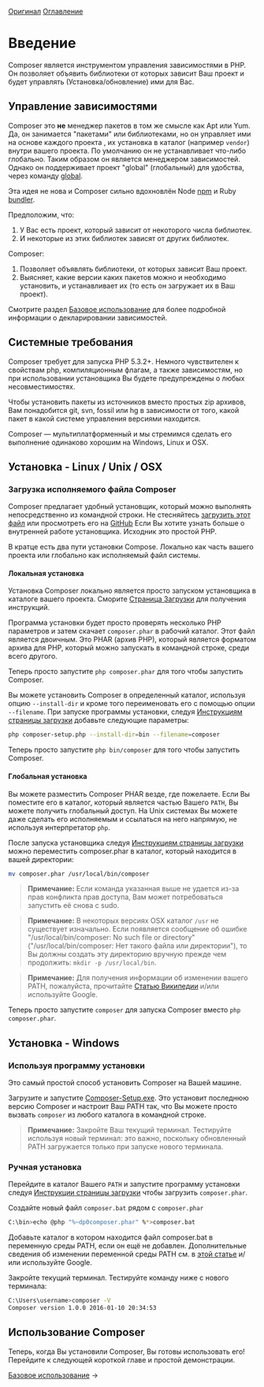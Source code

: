 [Оригинал](https://github.com/composer/composer/blob/master/doc/00-intro.md)
[Оглавление](https://github.com/sergey144010/composer-doc-ru/blob/master/README.md#Оглавление)

# Введение

Composer является инструментом управления зависимостями в PHP. Он позволяет объявить
библиотеки от которых зависит Ваш проект и будет управлять (Установка/обновление) ими для Вас.

## Управление зависимостями

Composer это **не** менеджер пакетов в том же смысле как Apt или Yum. Да,
он занимается "пакетами" или библиотеками, но он управляет ими на основе каждого проекта
, их установка в каталог (например `vendor`) внутри вашего проекта. По
умолчанию он не устанавливает что-либо глобально. Таким образом он является менеджером зависимостей.
Однако он поддерживает проект "global" (глобальный) для удобства, через команду
[global](03-cli.md#global).

Эта идея не нова и Composer сильно вдохновлён Node
[npm](https://npmjs.org/) и Ruby [bundler](http://bundler.io/).

Предположим, что:

1. У Вас есть проект, который зависит от некоторого числа библиотек.
1. И некоторые из этих библиотек зависят от других библиотек.

Composer:
 
1. Позволяет объявлять библиотеки, от которых зависит Ваш проект.
1. Выясняет, какие версии каких пакетов можно и необходимо установить, и 
устанавливает их (то есть он загружает их в Ваш проект).

Смотрите раздел [Базовое использование](01-basic-usage.md) для более подробной информации о декларировании
зависимостей.

## Системные требования

Composer требует для запуска PHP 5.3.2+. Немного чувствителен к свойствам php, компиляционным
флагам, а также зависимостям, но при использовании установщика Вы будете предупреждены о
любых несовместимостях.

Чтобы установить пакеты из источников вместо простых zip архивов, Вам понадобится
git, svn, fossil или hg в зависимости от того, какой пакет в какой системе управления версиями находится.

Composer — мультиплатформенный и мы стремимся сделать его выполнение одинаково хорошим на Windows,
Linux и OSX.

## Установка - Linux / Unix / OSX

### Загрузка исполняемого файла Composer

Composer предлагает удобный установщик, который можно выполнять непосредственно из
командной строки. Не стесняйтесь [загрузить этот файл](https://getcomposer.org/installer)
или просмотреть его на [GitHub](https://github.com/composer/getcomposer.org/blob/master/web/installer)
Если Вы хотите узнать больше о внутренней работе установщика. Исходник это простой PHP.

В кратце есть два пути установки Compose. Локально как часть вашего
проекта или глобально как исполняемый файл системы.

#### Локальная установка

Установка Composer локально является просто запуском установщика в каталоге вашего проекта.
Сморите [Страница Загрузки](https://getcomposer.org/download/) для получения инструкций.

Программа установки будет просто проверять несколько PHP параметров и затем скачает
`composer.phar` в рабочий каталог. Этот файл является двоичным. Это PHAR (архив PHP),
который является форматом архива для PHP, который можно запускать в командной строке, среди всего другого.

Теперь просто запустите `php composer.phar` для того чтобы запустить Composer.

Вы можете установить Composer в определенный каталог, используя опцию `--install-dir`
и кроме того переименовать его с помощью опции `--filename`.
При запуске программы установки, следуя [Инструкциям страницы загрузки](https://getcomposer.org/download/) добавьте следующие параметры:

```sh
php composer-setup.php --install-dir=bin --filename=composer
```

Теперь просто запустите `php bin/composer` для того чтобы запустить Composer.

#### Глобальная установка

Вы можете разместить Composer PHAR везде, где пожелаете.
Если Вы поместите его в каталог, который является частью Вашего `PATH`, Вы можете получить глобальный доступ. На Unix системах Вы можете даже сделать его исполняемым и ссылаться на него напрямую, не используя интерпретатор `php`.

После запуска установщика следуя [Инструкциям страницы загрузки](https://getcomposer.org/download/)
можно переместить composer.phar в каталог, который находится в вашей директории:

```sh
mv composer.phar /usr/local/bin/composer
```

> **Примечание:** Если команда указанная выше не удается из-за прав конфликта прав доступа, Вам может потребоваться запустить её снова
> с sudo.

> **Примечание:** В некоторых версиях OSX каталог `/usr` не существует изначально.
> Если появляется сообщение об ошибке "/usr/local/bin/composer: No such file or
> directory" ("/usr/local/bin/composer: Нет такого файла или директории"), то Вы должны создать эту директорию вручную прежде чем продолжить:
> `mkdir -p /usr/local/bin`.

> **Примечание:** Для получения информации об изменении вашего PATH, пожалуйста, прочитайте
> [Статью Википедии](https://en.wikipedia.org/wiki/PATH_(variable)) и/или используйте Google.

Теперь просто запустите `composer` для запуска Composer вместо `php composer.phar`.

## Установка - Windows

### Используя программу установки

Это самый простой способ установить Composer на Вашей машине.

Загрузите и запустите
[Composer-Setup.exe](https://getcomposer.org/Composer-Setup.exe).
Это установит последнюю версию Composer и настроит Ваш PATH так, что Вы можете просто вызвать `composer` из любого каталога в командной строке.

> **Примечание:** Закройте Ваш текущий терминал. Тестируйте используя новый терминал: это важно, поскольку обновленный PATH загружается только при запуске нового терминала.

### Ручная установка

Перейдите в каталог Вашего `PATH` и запустите программу установки следуя
[Инструкции страницы загрузки](https://getcomposer.org/download/)
чтобы загрузить `composer.phar`.

Создайте новый файл `composer.bat` рядом с `composer.phar`

```sh
C:\bin>echo @php "%~dp0composer.phar" %*>composer.bat
```

Добавьте каталог в котором находится файл composer.bat в переменную среды PATH, если он ещё не добавлен.
Дополнительные сведения об изменении переменной среды PATH см. в
[этой статье](http://www.computerhope.com/issues/ch000549.htm) и/или
используйте Google.

Закройте текущий терминал. Тестируйте команду ниже с нового терминала:

```sh
C:\Users\username>composer -V
Composer version 1.0.0 2016-01-10 20:34:53
```

## Использование Composer

Теперь, когда Вы установили Composer, Вы готовы использовать его! Перейдите к следующей короткой главе и простой демонстрации.

[Базовое использование](01-basic-usage.md) &rarr;

